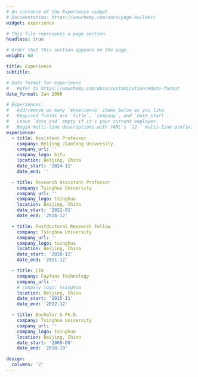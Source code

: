 ```yaml
---
# An instance of the Experience widget.
# Documentation: https://wowchemy.com/docs/page-builder/
widget: experience

# This file represents a page section.
headless: true

# Order that this section appears on the page.
weight: 60

title: Experience
subtitle:

# Date format for experience
#   Refer to https://wowchemy.com/docs/customization/#date-format
date_format: Jan 2006

# Experiences.
#   Add/remove as many `experience` items below as you like.
#   Required fields are `title`, `company`, and `date_start`.
#   Leave `date_end` empty if it's your current employer.
#   Begin multi-line descriptions with YAML's `|2-` multi-line prefix.
experience:
  - title: Assistant Professor
    company: Beijing Jiaotong University
    company_url: ''
    company_logo: bjtu
    location: Beijing, China
    date_start: '2024-12'
    date_end: ''

  - title: Research Assistant Professor
    company: Tsinghua University
    company_url: ''
    company_logo: tsinghua
    location: Beijing, China
    date_start: '2022-01'
    date_end: '2024-12'

  - title: Postdoctoral Research Fellow
    company: Tsinghua University
    company_url: ''
    company_logo: tsinghua
    location: Beijing, China
    date_start: '2018-12'
    date_end: '2021-12'

  - title: CTO
    company: Fayfans Technology
    company_url: ''
    # company_logo: tsinghua
    location: Beijing, China
    date_start: '2015-11'
    date_end: '2022-12'

  - title: Bachelor & Ph.D.
    company: Tsinghua University
    company_url: ''
    company_logo: tsinghua
    location: Beijing, China
    date_start: '2009-08'
    date_end: '2018-10'

design:
  columns: '2'
---
```

